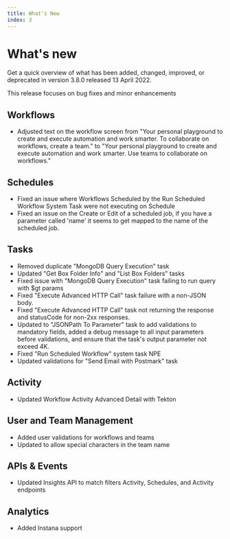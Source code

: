 ```yaml
---
title: What's New
index: 3
---
```


# What's new

Get a quick overview of what has been added, changed, improved, or deprecated in version 3.8.0 released 13 April 2022.

This release focuses on bug fixes and minor enhancements

## Workflows

- Adjusted text on the workflow screen from "Your personal playground to create and execute automation and work smarter. To collaborate on workflows, create a team." to "Your personal playground to create and execute automation and work smarter. Use teams to collaborate on workflows."

## Schedules

- Fixed an issue where Workflows Scheduled by the Run Scheduled Workflow System Task were not executing on Schedule
- Fixed an issue on the Create or Edit of a scheduled job, if you have a parameter called 'name' it seems to get mapped to the name of the scheduled job.

## Tasks

- Removed duplicate "MongoDB Query Execution" task
- Updated "Get Box Folder Info" and "List Box Folders" tasks
- Fixed issue with "MongoDB Query Execution" task failing to run query with $gt params
- Fixed "Execute Advanced HTTP Call" task failure with a non-JSON body.
- Fixed "Execute Advanced HTTP Call" task not returning the response and statusCode for non-2xx responses. 
- Updated to "JSONPath To Parameter" task to add validations to mandatory fields, added a debug message to all input parameters before validations, and ensure that the task's output parameter not exceed 4K. 
- Fixed "Run Scheduled Workflow" system task NPE
- Updated validations for "Send Email with Postmark" task

## Activity

- Updated Workflow Activity Advanced Detail with Tekton

## User and Team Management

- Added user validations for workflows and teams
- Updated to allow special characters in the team name

## APIs & Events

- Updated Insights API to match filters Activity, Schedules, and Activity endpoints

## Analytics

- Added Instana support

